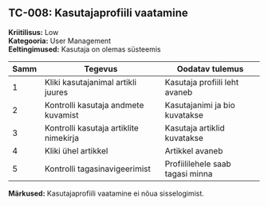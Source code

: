 ## TC-008: Kasutajaprofiili vaatamine
**Kriitilisus:** Low  
**Kategooria:** User Management  
**Eeltingimused:** Kasutaja on olemas süsteemis  

| Samm | Tegevus | Oodatav tulemus |
|------|---------|-----------------|
| 1    | Kliki kasutajanimal artikli juures | Kasutaja profiili leht avaneb |
| 2    | Kontrolli kasutaja andmete kuvamist | Kasutajanimi ja bio kuvatakse |
| 3    | Kontrolli kasutaja artiklite nimekirja | Kasutaja artiklid kuvatakse |
| 4    | Kliki ühel artikkel | Artikkel avaneb |
| 5    | Kontrolli tagasinavigeerimist | Profiililehele saab tagasi minna |

**Märkused:** Kasutajaprofiili vaatamine ei nõua sisselogimist.
